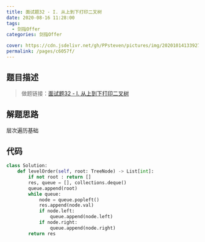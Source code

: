 ```yaml
---
title: 面试题32 - I. 从上到下打印二叉树
date: 2020-08-16 11:28:00
tags: 
  - 剑指Offer
categories: 剑指Offer

cover: https://cdn.jsdelivr.net/gh/PPsteven/pictures/img/20201014133927.png
permalink: /pages/c6057f/
---
```


## 题目描述

> 做题链接：[面试题32 - I. 从上到下打印二叉树](https://leetcode-cn.com/problems/cong-shang-dao-xia-da-yin-er-cha-shu-lcof/)
>

<!--more-->

## 解题思路

层次遍历基础

## 代码

```python
class Solution:
    def levelOrder(self, root: TreeNode) -> List[int]:
        if not root : return []
        res, queue = [], collections.deque()
        queue.append(root)
        while queue:
            node = queue.popleft()
            res.append(node.val)
            if node.left:
                queue.append(node.left)
            if node.right:
                queue.append(node.right)
        return res
```
